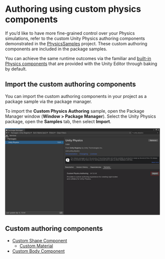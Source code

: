# Authoring using custom physics components

If you’d like to have more fine-grained control over your Physics simulations, refer to the custom Unity Physics authoring components demonstrated in the [PhysicsSamples](https://github.com/Unity-Technologies/EntityComponentSystemSamples) project.
These custom authoring components are included in the package samples.

You can achieve the same runtime outcomes via the familiar and [built-in Physics components](built-in-components.md) that are provided with the Unity Editor through baking by default.

## Import the custom authoring components

You can import the custom authoring components in your project as a package sample via the package manager.

To import the **Custom Physics Authoring** sample, open the Package Manager window (**Window &gt; Package Manager**). Select the Unity Physics package, open the **Samples** tab, then select **Import**.

![package-manager-samples](images/package-manager-samples.png)

## Custom authoring components

* [Custom Shape Component](custom-shapes.md)
  * [Custom Material](custom-materials.md)
* [Custom Body Component](custom-bodies.md)
